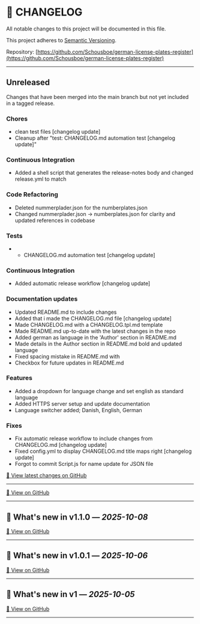 # 📝 CHANGELOG

All notable changes to this project will be documented in this file.

This project adheres to [Semantic Versioning](https://semver.org/spec/v2.0.0.html).

Repository: [https://github.com/Schousboe/german-license-plates-register](https://github.com/Schousboe/german-license-plates-register)

---


##  Unreleased

Changes that have been merged into the main branch but not yet included in a tagged release.

### Chores
- clean test files [changelog update]
- Cleanup after "test: CHANGELOG.md automation test [changelog update]"

### Continuous Integration
- Added a shell script that generates the release-notes body and changed release.yml to match

### Code Refactoring
- Deleted nummerplader.json for the numberplates.json
- Changed nummerplader.json -> numberplates.json for clarity and updated references in codebase

### Tests
- - CHANGELOG.md automation test [changelog update]


### Continuous Integration
- Added automatic release workflow [changelog update]

### Documentation updates
- Updated README.md to include changes
- Added that i made the CHANGELOG.md file [changelog update]
- Made CHANGELOG.md with a CHANGELOG.tpl.md template
- Made README.md up-to-date with the latest changes in the repo
- Added german as language in the 'Author' section in README.md
- Made details in the Author section in README.md bold and updated language
- Fixed spacing mistake in README.md with <br/>
- Checkbox for future updates in README.md

### Features
- Added a dropdown  for language change and set english as standard language
- Added HTTPS server setup and update documentation
- Language switcher added; Danish, English, German

### Fixes
- Fix automatic release workflow to include changes from CHANGELOG.md [changelog update]
- Fixed config.yml to display CHANGELOG.md title maps right [changelog update]
- Forgot to commit Script.js for name update for JSON file



[🔗 View latest changes on GitHub](https://github.com/Schousboe/german-license-plates-register/compare/v0.0.3-test...HEAD)

---


























[🔗 View on GitHub](https://github.com/Schousboe/german-license-plates-register/releases/tag/v0.0.3-test)

---

## 🚀 What's new in **v1.1.0** — _2025-10-08_



[🔗 View on GitHub](https://github.com/Schousboe/german-license-plates-register/releases/tag/v1.1.0)

---

## 🚀 What's new in **v1.0.1** — _2025-10-06_



[🔗 View on GitHub](https://github.com/Schousboe/german-license-plates-register/releases/tag/v1.0.1)

---

## 🚀 What's new in **v1** — _2025-10-05_



[🔗 View on GitHub](https://github.com/Schousboe/german-license-plates-register/releases/tag/v1)

---

